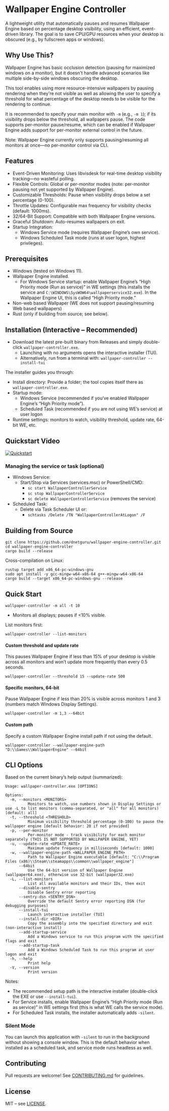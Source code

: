 # Wallpaper Engine Controller

A lightweight utility that automatically pauses and resumes Wallpaper Engine based on percentage desktop visibility, using an efficient, event-driven library.
The goal is to save CPU/GPU resources when your desktop is obscured (e.g., by fullscreen apps or windows).

## Why Use This?

Wallpaper Engine has basic occlusion detection (pausing for maximized windows on a monitor), but it doesn't handle advanced scenarios like multiple side-by-side windows obscuring the desktop.

This tool enables using more resource-intensive wallpapers by pausing rendering when they're not visible as well as allowing the user to specify a threshold for what percentage of the desktop needs to be visible for the rendering to continue.

It is recommended to specify your main monitor with `-m` (e.g., `-m 1`); if its visibility drops below the threshold, all wallpapers pause. The code supports per-monitor pause/resume, which can be enabled if Wallpaper Engine adds support for per-monitor external control in the future.

Note: Wallpaper Engine currently only supports pausing/resuming all monitors at once—no per-monitor control via CLI.

## Features

- Event-Driven Monitoring: Uses libvisdesk for real-time desktop visibility tracking—no wasteful polling.
- Flexible Controls: Global or per-monitor modes (note: per-monitor pausing not yet supported by Wallpaper Engine).
- Customizable Thresholds: Pause when visibility drops below a set percentage (0-100).
- Throttle Updates: Configurable max frequency for visibility checks (default: 1000ms).
- 32/64-Bit Support: Compatible with both Wallpaper Engine versions.
- Graceful Shutdown: Auto-resumes wallpapers on exit.
- Startup Integration:
  - Windows Service mode (requires Wallpaper Engine’s own service).
  - Windows Scheduled Task mode (runs at user logon, highest privileges).

## Prerequisites

- Windows (tested on Windows 11).
- Wallpaper Engine installed.
  - For Windows Service startup: enable Wallpaper Engine’s “High Priority mode (Run as service)” in WE settings (this installs the service and `C:\WINDOWS\SysWOW64\wallpaperservice32.exe`). In the Wallpaper Engine UI, this is called “High Priority mode.”
- Non-web based Wallpaper (WE does not support pausing/resuming Web based wallpapers)
- Rust (only if building from source; see below).

## Installation (Interactive – Recommended)

- Download the latest pre-built binary from Releases and simply double-click `wallpaper-controller.exe`.
  - Launching with no arguments opens the interactive installer (TUI).
  - Alternatively, run from a terminal with: `wallpaper-controller --install-tui`

The installer guides you through:
- Install directory: Provide a folder; the tool copies itself there as `wallpaper-controller.exe`.
- Startup mode:
  - Windows Service (recommended if you’ve enabled Wallpaper Engine’s “High Priority mode”).
  - Scheduled Task (recommended if you are not using WE’s service) at user logon
- Runtime settings: monitors to watch, visibility threshold, update rate, 64-bit WE, etc.

## Quickstart Video

[![Quickstart](https://img.youtube.com/vi/yGtkyHIibF4/0.jpg)](https://www.youtube.com/watch?v=yGtkyHIibF4)

### Managing the service or task (optional)

- Windows Service:
  - Start/Stop via Services (services.msc) or PowerShell/CMD:
    - `sc start WallpaperControllerService`
    - `sc stop WallpaperControllerService`
    - `sc delete WallpaperControllerService` (removes the service)
- Scheduled Task:
  - Delete via Task Scheduler UI or:
    - `schtasks /Delete /TN "WallpaperControllerAtLogon" /F`

## Building from Source

```shell
git clone https://github.com/dnetguru/wallpaper-engine-controller.git
cd wallpaper-engine-controller
cargo build --release
```

Cross-compilation on Linux:
```shell
rustup target add x86_64-pc-windows-gnu
sudo apt install -y gcc-mingw-w64-x86-64 g++-mingw-w64-x86-64
cargo build --target x86_64-pc-windows-gnu --release
```

## Quick Start

```shell
wallpaper-controller -m all -t 10
```
- Monitors all displays; pauses if <10% visible.

List monitors first:
```shell
wallpaper-controller --list-monitors
```

#### Custom threshold and update rate
This pauses Wallpaper Engine if less than 15% of your desktop is visible across all monitors and won’t update more frequently than every 0.5 seconds.
```shell
wallpaper-controller --threshold 15 --update-rate 500
```

#### Specific monitors, 64-bit
Pause Wallpaper Engine if less than 20% is visible across monitors 1 and 3 (numbers match Windows Display Settings).
```shell
wallpaper-controller -m 1,3 --64bit
```

#### Custom path
Specify a custom Wallpaper Engine install path if not using the default.
```shell
wallpaper-controller --wallpaper-engine-path "D:\\Games\\WallpaperEngine" --64bit
```

## CLI Options

Based on the current binary’s help output (summarized):

```
Usage: wallpaper-controller.exe [OPTIONS]

Options:
  -m, --monitors <MONITORS>
          Monitors to watch, use numbers shown in Display Settings or use -L to list monitors (comma-separated, or "all" for all monitors) [default: all]
  -t, --threshold <THRESHOLD>
          Minimum visibility threshold percentage (0-100) to pause the wallpaper engine [default behavior: 20 if not provided]
  -p, --per-monitor
          Per-monitor mode - track visibility for each monitor separately (THIS IS NOT SUPPORTED BY WALLPAPER ENGINE, YET)
  -u, --update-rate <UPDATE_RATE>
          Maximum update frequency in milliseconds [default: 1000]
  -w, --wallpaper-engine-path <WALLPAPER_ENGINE_PATH>
          Path to Wallpaper Engine executable [default: "C:\\Program Files (x86)\\Steam\\steamapps\\common\\wallpaper_engine"]
      --64bit
          Use the 64-bit version of Wallpaper Engine (wallpaper64.exe), otherwise use 32-bit (wallpaper32.exe)
  -L, --list-monitors
          List all available monitors and their IDs, then exit
      --disable-sentry
          Disable Sentry error reporting
      --sentry-dsn <SENTRY_DSN>
          Override the default Sentry error reporting DSN (for debugging purposes)
      --install-tui
          Launch interactive installer (TUI)
      --install-dir <DIR>
          Copy the assembly into the specified directory and exit (non-interactive install)
      --add-startup-service
          Add a Windows service to run this program with the specified flags and exit
      --add-startup-task
          Add a Windows Scheduled Task to run this program at user logon and exit
  -h, --help
          Print help
  -V, --version
          Print version
```

Notes:
- The recommended setup path is the interactive installer (double-click the EXE or use `--install-tui`).
- For Service installs, enable Wallpaper Engine’s “High Priority mode (Run as service)” in WE settings first (this is what WE calls the service mode).
- For Scheduled Task installs, the installer automatically adds `-silent`.

### Silent Mode

You can launch this application with `-silent` to run in the background without showing a console window. This is the default behavior when installed as a scheduled task, and service mode runs headless as well.

## Contributing

Pull requests are welcome! See [CONTRIBUTING.md](CONTRIBUTING.md) for guidelines.

## License

MIT – see [LICENSE](LICENSE).
